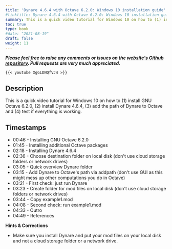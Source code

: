 ```yaml
---
title: 'Dynare 4.6.4 with Octave 6.2.0: Windows 10 installation guide'
#linktitle: Dynare 4.6.4 with Octave 6.2.0: Windows 10 installation guide
summary: This is a quick video tutorial for Windows 10 on how to (1) install Octave 6.2.0, (2) install Dynare 4.6.4, (3) add the path of Dynare to Octave and (4) test if everything is working.
toc: true
type: book
#date: "2021-08-19"
draft: false
weight: 11
---
```

***Please feel free to raise any comments or issues on the [website's Github repository](https://github.com/wmutschl/mutschler.eu). Pull requests are very much appreciated.***

```md
{{< youtube XgGLDNQfVJ4 >}}
```

## Description
This is a quick video tutorial for Windows 10 on how to (1) install GNU Octave 6.2.0, (2) install Dynare 4.6.4, (3) add the path of Dynare to Octave and (4) test if everything is working.

## Timestamps

- 00:46 - Installing GNU Octave 6.2.0
- 01:45 - Installing additional Octave packages
- 02:18 - Installing Dynare 4.6.4
- 02:36 - Choose destination folder on local disk (don't use cloud storage folders or network drives)
- 03:05 - Quick overview Dynare folder
- 03:15 - Add Dynare to Octave's path via addpath (don't use GUI as this might mess up other computations you do in Octave)
- 03:21 - First check: just run Dynare
- 03:23 - Create folder for mod files on local disk (don't use cloud storage folders or network drives)
- 03:44 - Copy example1.mod
- 04:08 - Second check: run example1.mod
- 04:33 - Outro
- 04:49 - References

**Hints & Corrections**

- Make sure you install Dynare and put your mod files on your local disk and not a cloud storage folder or a network drive. 



